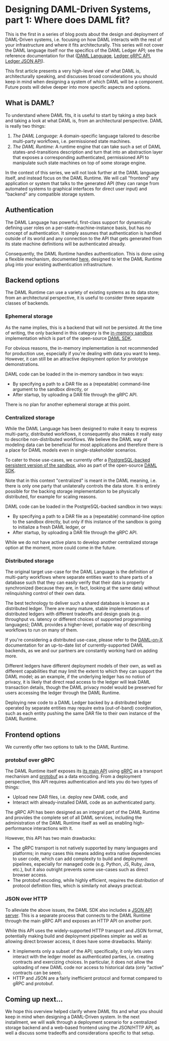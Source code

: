 # Designing DAML-Driven Systems, part 1: Where does DAML fit?

This is the first in a series of blog posts about the design and deployment of
DAML-Driven systems, i.e. focusing on how DAML interacts with the rest of your
infrastructure and where it fits architecturally. This series will not cover
the DAML language itself nor the specifics of the DAML Ledger API; see the
reference documentation for that ([DAML Language](), [Ledger gRPC API](),
[Ledger JSON API]()).

This first article presents a very high-level view of what DAML is,
architecturally speaking, and discusses broad considerations you should keep in
mind when designing a system of which DAML will be a component. Future posts
will delve deeper into more specific aspects and options.

## What is DAML?

To understand where DAML fits, it is useful to start by taking a step back and
taking a look at what DAML is, from an architectural perspective. DAML is
really two things:

1. *The DAML Language*: A domain-specific language tailored to describe
   multi-party workflows, i.e. permissioned state machines.
2. *The DAML Runtime*: A runtime engine that can take such a set of DAML
   states-and-transitions description and turn that into an abstraction layer
   that exposes a corresponding authenticated, permissioned API to manipulate
   such state machines on top of some storage engine.

In the context of this series, we will not look further at the DAML language
itself, and instead focus on the DAML Runtime. We will call "frontend" any
application or system that talks to the generated API (they can range from
automated systems to graphical interfaces for direct user input) and "backend"
any compatible storage system.

## Authentication

The DAML Language has powerful, first-class support for dynamically defining
user roles on a per-state-machine-instance basis, but has no concept of
authentication. It simply assumes that authentication is handled outside of its
world and any connection to the API that gets generated from its state machine
definitions will be authenticated already.

Consequently, the DAML Runtime handles authentication. This is done using a
flexible mechanism, documented [here](), designed to let the DAML Runtime plug
into your existing authentication infrastructure.

## Backend options

The DAML Runtime can use a variety of existing systems as its data store; from
an architectural perspective, it is useful to consider three separate classes
of backends.

### Ephemeral storage

As the name implies, this is a backend that will not be persisted. At the time
of writing, the only backend in this category is the [in-memory sandbox]()
implementation which is part of the open-source [DAML SDK]().

For obvious reasons, the in-memory implementation is not recommended for
production use, especially if you're dealing with data you want to keep.
However, it can still be an attractive deployment option for prototype
demonstrations.

DAML code can be loaded in the in-memory sandbox in two ways:
- By specifying a path to a DAR file as a (repeatable) command-line argument to
  the sandbox directly, or
- After startup, by uploading a DAR file through the gRPC API.

There is no plan for another ephemeral storage at this point.

### Centralized storage

While the DAML Language has been designed to make it easy to express
multi-party, distributed workflows, it consequently also makes it really easy
to describe non-distributed workflows. We believe the DAML way of modeling data
can be beneficial for most applications and therefore there is a place for DAML
models even in single-stakeholder scenarios.

To cater to those use-cases, we currently offer a [PostgreSQL-backed persistent
version of the sandbox](), also as part of the open-source [DAML SDK]().

Note that in this context "centralized" is meant in the DAML meaning, i.e.
there is only one party that unilaterally controls the data store. It is
entirely possible for the backing storage implementation to be physically
distributed, for example for scaling reasons.

DAML code can be loaded in the PostgreSQL-backed sandbox in two ways:
- By specifying a path to a DAR file as a (repeatable) command-line option to
  the sandbox directly, but only if this instance of the sandbox is going to
  initialize a fresh DAML ledger, or
- After startup, by uploading a DAR file through the gRPC API.

While we do not have active plans to develop another centralized storage option
at the moment, more could come in the future.

### Distributed storage

The original target use-case for the DAML Language is the definition of
multi-party workflows where separate entities want to share parts of a database
such that they can easily verify that their data is properly synchronized
(because they are, in fact, looking at the same data) without relinquishing
control of their own data.

The best technology to deliver such a shared database is known as a distributed
ledger. There are many mature, stable implementations of distributed ledgers
with different tradeoffs and design goals (e.g. throughput vs. latency or
different choices of supported programming languages); DAML provides a
higher-level, portable way of describing workflows to run on many of them.

If you're considering a distributed use-case, please refer to the [DAML-on-X]()
documentation for an up-to-date list of currently-supported DAML backends, as
we and our partners are constantly working hard on adding more.

Different ledgers have different deployment models of their own, as well as
different capabilities that may limit the extent to which they can support the
DAML model; as an example, if the underlying ledger has no notion of privacy,
it is likely that direct read access to the ledger will leak DAML transaction
details, though the DAML privacy model would be preserved for users accessing
the ledger through the DAML Runtime.

Deploying new code to a DAML Ledger backed by a distributed ledger operated by
separate entities may require extra (out-of-band) coordination, such as each
entity pushing the same DAR file to their own instance of the DAML Runtime.

## Frontend options

We currently offer two options to talk to the DAML Runtime.

### protobuf over gRPC

The DAML Runtime itself exposes its [its main API]() using [gRPC]() as a
transport mechanism and [protobuf]() as a data encoding. From a deployment
perspective, this API requires authentication and lets you do two types of
things:

- Upload new DAR files, i.e. deploy new DAML code, and
- Interact with already-installed DAML code as an authenticated party.

The gRPC API has been designed as an integral part of the DAML Runtime and
provides the complete set of all DAML services, including the administration of
the DAML Runtime itself as well as enabling high-performance interactions with
it.

However, this API has two main drawbacks:

- The gRPC transport is not natively supported by many languages and platforms;
  in many cases this means adding extra native dependencies to user code, which
  can add complexity to build and deployment pipelines, especially for managed
  code (e.g. Python, JS, Ruby, Java, etc.), but it also outright prevents some
  use-cases such as direct browser access.
- The protobuf encoding, while highly efficient, requires the distribution of
  protocol definition files, which is similarly not always practical.

### JSON over HTTP

To alleviate the above issues, the DAML SDK also includes a [JSON API
server](). This is a separate process that connects to the DAML Runtime through
the main gRPC API and exposes an HTTP API on another port.

While this API uses the widely-supported HTTP transport and JSON format,
potentially making build and deployment pipelines simpler as well as allowing
direct browser access, it does have some drawbacks. Mainly:

- It implements only a subset of the API; specifically, it only lets users
  interact with the ledger model as authenticated parties, i.e. creating
  contracts and exercizing choices. In particular, it does not allow the
  uploading of new DAML code nor access to historical data (only "active"
  contracts can be seen).
- HTTP and JSON are a fairly inefficient protocol and format compared to gRPC
  and protobuf.

## Coming up next...

We hope this overview helped clarify where DAML fits and what you should keep
in mind when designing a DAML-Driven system. In the next installment, we will
walk through a deployment scenario for a centralized storage backend and a
web-based frontend using the JSON/HTTP API, as well a discuss some tradeoffs
and considerations specific to that setup.
